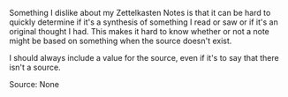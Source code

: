 Something I dislike about my Zettelkasten Notes is that it can be hard to quickly determine if it's a synthesis of something I read or saw or if it's an original thought I had. This makes it hard to know whether or not a note might be based on something when the source doesn't exist.

I should always include a value for the source, even if it's to say that there isn't a source.

Source: None
